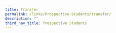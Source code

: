 ```yaml
---
title: Transfer
permalink: /links/Prospective-Students/transfer/
description: ""
third_nav_title: Prospective Students
---
```

